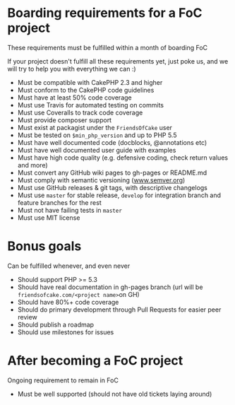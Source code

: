 # Boarding requirements for a FoC project

These requirements must be fulfilled within a month of boarding FoC

If your project doesn't fulfill all these requirements yet, just poke us, and we will try to help you with everything we can :)

- Must be compatible with CakePHP 2.3 and higher
- Must conform to the CakePHP code guidelines
- Must have at least 50% code coverage
- Must use Travis for automated testing on commits
- Must use Coveralls to track code coverage
- Must provide composer support
- Must exist at packagist under the `FriendsOfCake` user
- Must be tested on `$min_php_version` and up to PHP 5.5
- Must have well documented code (docblocks, @annotations etc)
- Must have well documented user guide with examples
- Must have high code quality (e.g. defensive coding, check return values and more)
- Must convert any GitHub wiki pages to gh-pages or README.md
- Must comply with semantic versioning (www.semver.org)
- Must use GitHub releases & git tags, with descriptive changelogs
- Must use `master` for stable release, `develop` for integration branch and feature branches for the rest
- Must not have failing tests in `master`
- Must use MIT license

# Bonus goals 

Can be fulfilled whenever, and even never

- Should support PHP >= 5.3
- Should have real documentation in gh-pages branch (url will be `friendsofcake.com/<project name>`on GH)
- Should have 80%+ code coverage
- Should do primary development through Pull Requests for easier peer review
- Should publish a roadmap
- Should use milestones for issues

# After becoming a FoC project

Ongoing requirement to remain in FoC

- Must be well supported (should not have old tickets laying around)
